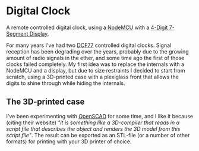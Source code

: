 # Digital Clock
A remote controlled digital clock, using a [NodeMCU](http://www.nodemcu.com/index_en.html) with a [4-Digit 7-Segment Display](https://www.adafruit.com/product/878).

For many years I've had two [DCF77](https://en.wikipedia.org/wiki/DCF77) controlled digital clocks. Signal reception has been degrading over the years, probably due to the growing amount of radio signals in the ether, and some time ago the first of those clocks failed completely. My first idea was to replace the internals with a NodeMCU and a display, but due to size restraints I decided to start from scratch, using a 3D-printed case with a plexiglass front that allows the digits to shine through while hiding the internals.

## The 3D-printed case

I've been experimenting with [OpenSCAD](http://www.openscad.org/) for some time, and I like it because (citing their website) 
*"it is something like a 3D-compiler that reads in a script file that describes the object and renders the 3D model from this script file"*. The result can be exported as an STL-file (or a number of other formats) for printing with your 3D printer of choice.


